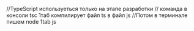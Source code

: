 //TypeScript используеться только на этапе разработки
// команда в консоли tsc 1таб компилирует файл ts в файл js
//Потом в терминале пишем node 1tab js
